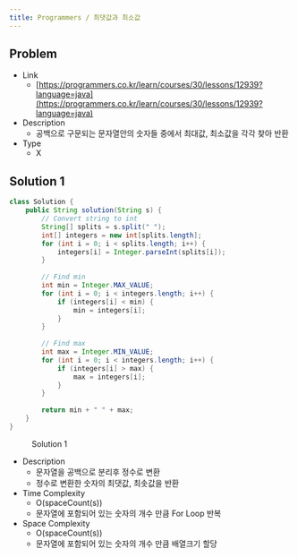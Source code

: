 ```yaml
---
title: Programmers / 최댓값과 최소값
---
```


## Problem

* Link
  * [https://programmers.co.kr/learn/courses/30/lessons/12939?language=java](https://programmers.co.kr/learn/courses/30/lessons/12939?language=java)
* Description
  * 공백으로 구문되는 문자열안의 숫자들 중에서 최대값, 최소값을 각각 찾아 반환
* Type
  * X

## Solution 1

```java {linenos=table}
class Solution {
    public String solution(String s) {
        // Convert string to int
        String[] splits = s.split(" ");
        int[] integers = new int[splits.length];
        for (int i = 0; i < splits.length; i++) {
            integers[i] = Integer.parseInt(splits[i]);
        }
        
        // Find min
        int min = Integer.MAX_VALUE;
        for (int i = 0; i < integers.length; i++) {
            if (integers[i] < min) {
                min = integers[i];
            }
        }
        
        // Find max
        int max = Integer.MIN_VALUE;
        for (int i = 0; i < integers.length; i++) {
            if (integers[i] > max) {
                max = integers[i];
            }
        }
        
        return min + " " + max;
    }
}
```
<figure>
<figcaption class="caption">Solution 1</figcaption>
</figure>

* Description
  * 문자열을 공백으로 분리후 정수로 변환
  * 정수로 변환한 숫자의 최댓값, 최솟값을 반환
* Time Complexity
  * O(spaceCount(s))
  * 문자열에 포함되어 있는 숫자의 개수 만큼 For Loop 반복
* Space Complexity
  * O(spaceCount(s))
  * 문자열에 포함되어 있는 숫자의 개수 만큼 배열크기 할당